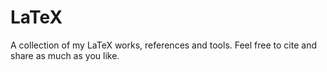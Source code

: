# LaTeX
A collection of my LaTeX works, references and tools.
Feel free to cite and share as much as you like.
